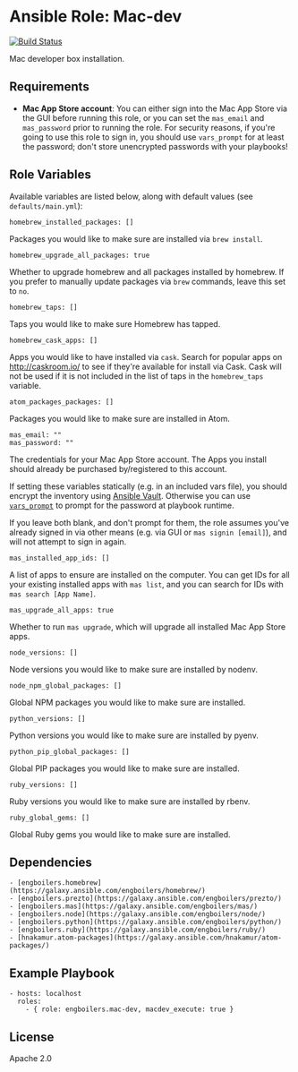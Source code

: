 # Ansible Role: Mac-dev

[![Build Status](https://travis-ci.org/engboilers/ansible-role-mac-dev.svg?branch=master)](https://travis-ci.org/engboilers/ansible-role-mac-dev)

Mac developer box installation.

## Requirements

  - **Mac App Store account**: You can either sign into the Mac App Store via the GUI before running this role, or you can set the `mas_email` and `mas_password` prior to running the role. For security reasons, if you're going to use this role to sign in, you should use `vars_prompt` for at least the password; don't store unencrypted passwords with your playbooks!

## Role Variables

Available variables are listed below, along with default values (see `defaults/main.yml`):

    homebrew_installed_packages: []

Packages you would like to make sure are installed via `brew install`.

    homebrew_upgrade_all_packages: true

Whether to upgrade homebrew and all packages installed by homebrew. If you prefer to manually update packages via `brew` commands, leave this set to `no`.

    homebrew_taps: []

Taps you would like to make sure Homebrew has tapped.

    homebrew_cask_apps: []

Apps you would like to have installed via `cask`. Search for popular apps on http://caskroom.io/ to see if they're available for install via Cask. Cask will not be used if it is not included in the list of taps in the `homebrew_taps` variable.

    atom_packages_packages: []

Packages you would like to make sure are installed in Atom.

    mas_email: ""
    mas_password: ""

The credentials for your Mac App Store account. The Apps you install should already be purchased by/registered to this account.

If setting these variables statically (e.g. in an included vars file), you should encrypt the inventory using [Ansible Vault](http://docs.ansible.com/ansible/playbooks_vault.html). Otherwise you can use [`vars_prompt`](http://docs.ansible.com/ansible/playbooks_prompts.html) to prompt for the password at playbook runtime.

If you leave both blank, and don't prompt for them, the role assumes you've already signed in via other means (e.g. via GUI or `mas signin [email]`), and will not attempt to sign in again.

    mas_installed_app_ids: []

A list of apps to ensure are installed on the computer. You can get IDs for all your existing installed apps with `mas list`, and you can search for IDs with `mas search [App Name]`.

    mas_upgrade_all_apps: true

Whether to run `mas upgrade`, which will upgrade all installed Mac App Store apps.

    node_versions: []

Node versions you would like to make sure are installed by nodenv.

    node_npm_global_packages: []

Global NPM packages you would like to make sure are installed.

    python_versions: []

Python versions you would like to make sure are installed by pyenv.

    python_pip_global_packages: []

Global PIP packages you would like to make sure are installed.

    ruby_versions: []

Ruby versions you would like to make sure are installed by rbenv.

    ruby_global_gems: []

Global Ruby gems you would like to make sure are installed.

## Dependencies

    - [engboilers.homebrew](https://galaxy.ansible.com/engboilers/homebrew/)
    - [engboilers.prezto](https://galaxy.ansible.com/engboilers/prezto/)
    - [engboilers.mas](https://galaxy.ansible.com/engboilers/mas/)
    - [engboilers.node](https://galaxy.ansible.com/engboilers/node/)
    - [engboilers.python](https://galaxy.ansible.com/engboilers/python/)
    - [engboilers.ruby](https://galaxy.ansible.com/engboilers/ruby/)
    - [hnakamur.atom-packages](https://galaxy.ansible.com/hnakamur/atom-packages/)

## Example Playbook

    - hosts: localhost
      roles:
        - { role: engboilers.mac-dev, macdev_execute: true }

## License

Apache 2.0
